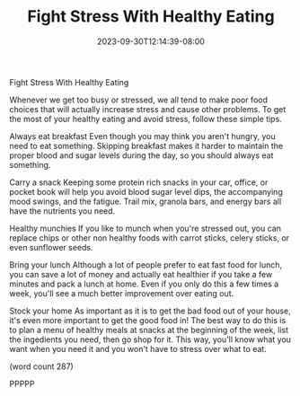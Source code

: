 ﻿---
title: "Fight Stress With Healthy Eating"
date: 2023-09-30T12:14:39-08:00
description: "Healthy Eating Tips for Web Success"
featured_image: "/images/Healthy Eating.jpg"
tags: ["Healthy Eating"]
---

Fight Stress With Healthy Eating

Whenever we get too busy or stressed, we all tend
to make poor food choices that will actually 
increase stress and cause other problems.  To get
the most of your healthy eating and avoid stress, 
follow these simple tips.

Always eat breakfast
Even though you may think you aren't hungry, 
you need to eat something.  Skipping breakfast 
makes it harder to maintain the proper blood and
sugar levels during the day, so you should always
eat something.

Carry a snack
Keeping some protein rich snacks in your car, 
office, or pocket book will help you avoid blood
sugar level dips, the accompanying mood swings, and
the fatigue.  Trail mix, granola bars, and energy
bars all have the nutrients you need.

Healthy munchies
If you like to munch when you're stressed out, 
you can replace chips or other non healthy foods
with carrot sticks, celery sticks, or even 
sunflower seeds.

Bring your lunch
Although a lot of people prefer to eat fast food
for lunch, you can save a lot of money and actually
eat healthier if you take a few minutes and pack
a lunch at home.  Even if you only do this a few
times a week, you'll see a much better improvement
over eating out.

Stock your home
As important as it is to get the bad food out of
your house, it's even more important to get the good
food in!  The best way to do this is to plan a menu
of healthy meals at snacks at the beginning of the
week, list the ingedients you need, then go shop
for it.  This way, you'll know what you want when
you need it and you won't have to stress over what
to eat.

(word count 287)

PPPPP
